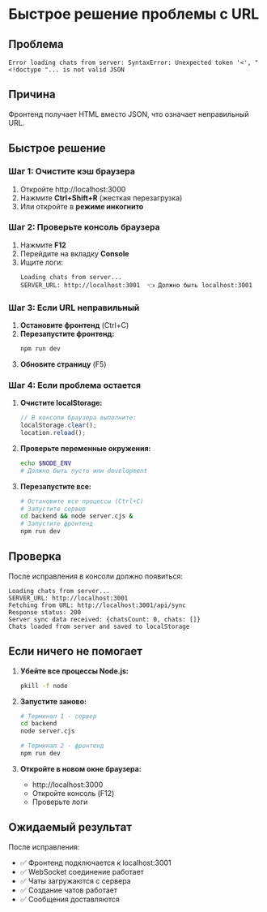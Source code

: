 # Быстрое решение проблемы с URL

## Проблема
```
Error loading chats from server: SyntaxError: Unexpected token '<', "<!doctype "... is not valid JSON
```

## Причина
Фронтенд получает HTML вместо JSON, что означает неправильный URL.

## Быстрое решение

### Шаг 1: Очистите кэш браузера
1. Откройте http://localhost:3000
2. Нажмите **Ctrl+Shift+R** (жесткая перезагрузка)
3. Или откройте в **режиме инкогнито**

### Шаг 2: Проверьте консоль браузера
1. Нажмите **F12**
2. Перейдите на вкладку **Console**
3. Ищите логи:
   ```
   Loading chats from server...
   SERVER_URL: http://localhost:3001  👈 Должно быть localhost:3001
   ```

### Шаг 3: Если URL неправильный
1. **Остановите фронтенд** (Ctrl+C)
2. **Перезапустите фронтенд:**
   ```bash
   npm run dev
   ```
3. **Обновите страницу** (F5)

### Шаг 4: Если проблема остается
1. **Очистите localStorage:**
   ```javascript
   // В консоли браузера выполните:
   localStorage.clear();
   location.reload();
   ```

2. **Проверьте переменные окружения:**
   ```bash
   echo $NODE_ENV
   # Должно быть пусто или development
   ```

3. **Перезапустите все:**
   ```bash
   # Остановите все процессы (Ctrl+C)
   # Запустите сервер
   cd backend && node server.cjs &
   # Запустите фронтенд
   npm run dev
   ```

## Проверка

После исправления в консоли должно появиться:
```
Loading chats from server...
SERVER_URL: http://localhost:3001
Fetching from URL: http://localhost:3001/api/sync
Response status: 200
Server sync data received: {chatsCount: 0, chats: []}
Chats loaded from server and saved to localStorage
```

## Если ничего не помогает

1. **Убейте все процессы Node.js:**
   ```bash
   pkill -f node
   ```

2. **Запустите заново:**
   ```bash
   # Терминал 1 - сервер
   cd backend
   node server.cjs
   
   # Терминал 2 - фронтенд
   npm run dev
   ```

3. **Откройте в новом окне браузера:**
   - http://localhost:3000
   - Откройте консоль (F12)
   - Проверьте логи

## Ожидаемый результат

После исправления:
- ✅ Фронтенд подключается к localhost:3001
- ✅ WebSocket соединение работает
- ✅ Чаты загружаются с сервера
- ✅ Создание чатов работает
- ✅ Сообщения доставляются
